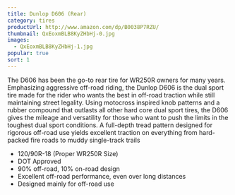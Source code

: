 ```yaml
---
title: Dunlop D606 (Rear)
category: tires
productUrl: http://www.amazon.com/dp/B0038P7RZU/
thumbnail: QxEoxmBLB8KyZHbHj-0.jpg
images:
  - QxEoxmBLB8KyZHbHj-1.jpg
popular: true
sort: 1
---
```


The D606 has been the go-to rear tire for WR250R owners for many years. Emphasizing aggressive off-road riding, the Dunlop D606 is the dual sport tire made for the rider who wants the best in off-road traction while still maintaining street legality. Using motocross inspired knob patterns and a rubber compound that outlasts all other hard core dual sport tires, the D606 gives the mileage and versatility for those who want to push the limits in the toughest dual sport conditions. A full-depth tread pattern designed for rigorous off-road use yields excellent traction on everything from hard-packed fire roads to muddy single-track trails

* 120/90R-18 (Proper WR250R Size)
* DOT Approved
* 90% off-road, 10% on-road design
* Excellent off-road performance, even over long distances
* Designed mainly for off-road use

